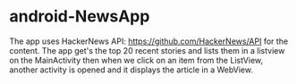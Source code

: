 # android-NewsApp
The app uses HackerNews API: https://github.com/HackerNews/API for the content. The app get's the top 20 recent 
stories and lists them in a listview on the MainActivity then when we click on an item from the ListView, another activity is opened and it displays the 
article in a WebView.
